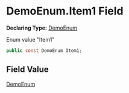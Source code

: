 # DemoEnum.Item1 Field

**Declaring Type:** [DemoEnum](../DemoEnum.md)

Enum value "Item1"

```csharp
public const DemoEnum Item1;
```

## Field Value

[DemoEnum](../DemoEnum.md)
